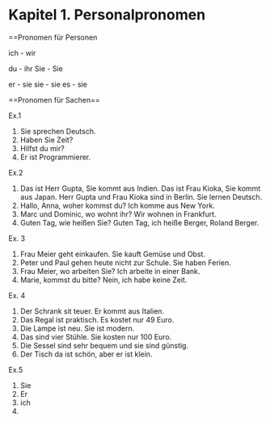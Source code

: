 
# Kapitel 1. Personalpronomen


==Pronomen für Personen

ich - wir

du - ihr
Sie - Sie

er - sie
sie - sie
es - sie

==Pronomen für Sachen==

Ex.1

1. Sie sprechen Deutsch.
2. Haben Sie Zeit?
3. Hilfst du mir?
4. Er ist Programmierer.

Ex.2

1. Das ist Herr Gupta, Sie kommt aus Indien.
    Das ist Frau Kioka, Sie kommt aus Japan.
    Herr Gupta und Frau Kioka sind in Berlin. Sie lernen Deutsch.
2. Hallo, Anna, woher kommst du? Ich komme aus New York.
3. Marc und Dominic, wo wohnt ihr? Wir wohnen in Frankfurt.
4. Guten Tag, wie heißen Sie? Guten Tag, ich heiße Berger, Roland Berger.

Ex. 3

1. Frau Meier geht einkaufen. Sie kauft Gemüse und Obst.
2. Peter und Paul gehen heute nicht zur Schule. Sie haben Ferien.
3. Frau Meier, wo arbeiten Sie? Ich arbeite in einer Bank.
4. Marie, kommst du bitte? Nein, ich habe keine Zeit.

Ex. 4

1. Der Schrank sit teuer. Er kommt aus Italien.
2. Das Regal ist praktisch. Es kostet nur 49 Euro.
3. Die Lampe ist neu. Sie ist modern.
4. Das sind vier Stühle. Sie kosten nur 100 Euro.
5. Die Sessel sind sehr bequem und sie sind günstig.
6. Der Tisch da ist schön, aber er ist klein.

Ex.5

1. Sie
2. Er
3. ich
4. 